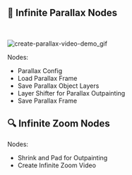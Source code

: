 

## 🌌 Infinite Parallax Nodes

&nbsp;

![create-parallax-video-demo_gif](wiki/wiki-pics/node-demos/create_parallax_video_node-demo_gif.gif)

Nodes:
- Parallax Config
- Load Parallax Frame
- Save Parallax Object Layers
- Layer Shifter for Parallax Outpainting
- Save Parallax Frame

## 🔍 Infinite Zoom Nodes

Nodes:
- Shrink and Pad for Outpainting
- Create Infinite Zoom Video

